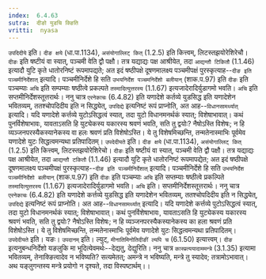 ```yaml
---
index:  6.4.63
sutra:  दीङो युडचि क्ङिति
vritti:  nyasa
---
```


`उपदिदीये` इति। `दीङ क्षये` (धा.पा.1134), `असंयोगाल्लिट् कित्` (1.2.5) इति कित्त्वम्, लिटस्तझयोरेशिरेचौ।
`दीङः` इति षष्टीयं वा स्यात्, पञ्चमी वेति द्वौ पक्षौ। तत्र यद्याद्यः पक्ष आश्रीयेत, तदा `आद्यन्तौ टिकितौ` (1.1.46) इत्यादौ युटि कृते धातोरनिष्टं रूपमापद्यते; अत इदं षष्ठीपक्षे दूषणमालक्ष्य पञ्चमीपक्षं पुरस्कृत्याह--`दीङ इति पञ्चमीनिर्देशात्` इत्यादि। पञ्चमीनिर्देशे हि सति `उभयनिर्देश पञ्चमनिर्देशो बलीयान्` (शाक.प.97) इति `दीङः` इति पञ्चम्याः `अचि` इति सम्पम्याः षष्ठीत्वे प्रकल्पते `तस्मादित्युत्तरस्य` (1.1.67) इत्यजादेरादिर्युडागमो भवति। `अचि` इति सप्तमीनिर्देशस्तूत्तरार्थः। ननु चात्र `एरनेकाचः` (6.4.82) इति यणादेशे कर्तव्ये युडसिद्ध इति यणादेशेन भवितव्यम्, ततश्चोपदिदीय इति न सिद्ध्येत्, `उपदिद्ये` इत्यनिष्टं रूपं प्राप्नोति, अत आह--`विधानसामर्थ्यात्` इत्यादि। यदि यणादेशे कर्त्तव्ये युटोऽसिद्धत्वं स्यात्, तदा युटो विधानमनर्थकं स्यात्; विशेषाभावात्। कथं पुनर्विशेषाभावः, यावताऽसति हि युट्येकस्य यकारस्य श्रवणं भवति, सति तु द्वयोः? नैषोऽस्ति विशेषः; न हि व्यञ्जनपरस्यैकस्यानेकस्य वा हलः श्रवणं प्रति विशेषोऽस्ति। ये तु विशेषमिच्छन्ति, तन्मतेनास्माभिः पूर्वमेव यणादेशे युटः सिद्धत्वमन्यथा प्रतिपादितम्।
`उपदेदीयते` इति। `दीङ क्षये` (धा.पा.1134), `असंयोगाल्लिट् कित्` (1.2.5) इति कित्त्वम्, लिटस्तझयोरेशिरेचो।
`दीङः` इति षष्टीयं वा स्यात्, पञ्चमी वेति द्वौ पक्षौ। तत्र यद्याद्यः पक्ष आश्रीयेत, तदा `आद्यन्तौ टकितौ` (1.1.46) इत्यादौ युटि कृते धातोरनिष्टं रूपमापद्येत; अत इदं षष्ठीपक्षे दूषणमालक्ष्य पञ्चमीपक्षं पुरस्कृत्याह--`दीङ इति पञ्चमीनिर्देशात्` इत्यादि। पञ्चमीनिर्देशे हि सति `उभयनिर्देश पञ्चमीनिर्देशो बलीयान्` (शाक.प.97) इति `दीङः` इति पञ्चम्याः `अचि` इति सप्तम्याः षष्ठीत्वे प्रकल्पिते `तस्मादित्युत्तरस्य` (1.1.67) इत्यजादेरादिर्युडागमो भवति। `अचि` इति। सप्तमीनिर्देशस्तूत्तरार्थः। ननु चात्र `एरनेकाचः` (6.4.82) इति यणादेशे कर्त्तव्ये युडसिद्ध इति यणादेशेन भवितव्यम्, ततश्चोपदिदीय इति न सिद्ध्येत्, `उपदिद्ये` इत्यनिष्टं रूपं प्राप्नोति। अत आह--`विधानसामर्थ्यात्` इत्यादि। यदि यणादेशे कर्त्तव्ये पुटोऽसिद्धत्वं स्यात्, तदा युटो विधानमनर्थकं स्यात्; विशेषाभावात्। कथं पुनर्विशेषाभावः, यावताऽसति हि युट्येकस्य यकारस्य श्रवणं भवति, सति तु द्वयोः? नैषोऽस्ति विशेषः; न हि व्यञ्जनपरस्यैकस्यानेकस्य का हला श्रवणं प्रति विशेषोऽस्ति। ये तु विशेषमिच्छन्ति, तन्मतेनास्माभिः पूर्वमेव यणादेशे युटः सिद्धत्वमन्यथा प्रतिपादितम्।
`उपदेदीयते` इति। यङः। `उपदानम्` इति। ल्युट्, `मीनातिमिनोतिदीङीं ल्यपि च` (6.1.50) इत्यात्त्वम्। `दीङ` इत्यनुबन्धनिर्देशो यङलुकि मा भूदित्येवमर्थः--देद्यतु, देद्युरिति। ननु चात्र `कास्प्रत्ययादाममन्त्रे` (3.1.35) इत्यामा भवितव्यम्, तेनाक्ङित्वादेव न भविष्यति? सत्यमेतत्; अमन्त्रे न भविष्यति, मन्त्रे तु स्यादेव; तत्रामोऽभावात्। अथ यङ्लुगन्तस्य मन्त्रे प्रयोगो न दृश्यते, तदा विस्पष्टार्थम्।।

